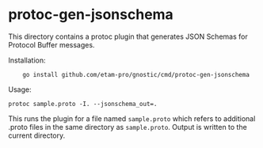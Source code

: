 # protoc-gen-jsonschema

This directory contains a protoc plugin that generates
JSON Schemas for Protocol Buffer messages.

Installation:

        go install github.com/etam-pro/gnostic/cmd/protoc-gen-jsonschema


Usage:

	protoc sample.proto -I. --jsonschema_out=.

This runs the plugin for a file named `sample.proto` which
refers to additional .proto files in the same directory as
`sample.proto`. Output is written to the current directory.

